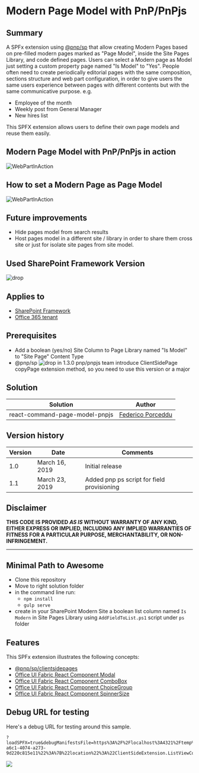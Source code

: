 # Modern Page Model with PnP/PnPjs

## Summary

A SPFx extension using [@pnp/sp](https://pnp.github.io/pnpjs/sp/docs/client-side-pages/) that allow creating Modern Pages based on pre-filled modern pages marked as "Page Model", inside the Site Pages Library, and code defined pages.
Users can select a Modern page as Model just setting a custom property page named "Is Model"  to "Yes".
People often need to create periodically editorial pages with the same composition, sections structure and web part configuration, in order to give users the same users experience between pages with different contents but with the same communicative purpose.
e.g.
* Employee of the month
* Weekly post from General Manager
* New hires list

This SPFX extension allows users to define their own page models and reuse them easily.

## Modern Page Model with PnP/PnPjs in action

![WebPartInAction](./assets/use-Modern-Page-Template-extension.gif)

## How to set a Modern Page as Page Model

![WebPartInAction](./assets/how-to-make-a-page-template-pnp.gif)

## Future improvements

* Hide pages model from search results
* Host pages model in a different site / library in order to share them cross site or just for isolate site pages from site model.

## Used SharePoint Framework Version

![drop](https://camo.githubusercontent.com/76987ab657772dcca5321aba68f3ee6b993fd651/68747470733a2f2f696d672e736869656c64732e696f2f62616467652f535046782d312e372e312d677265656e2e737667)

## Applies to

* [SharePoint Framework](https://dev.office.com/sharepoint)
* [Office 365 tenant](https://dev.office.com/sharepoint/docs/spfx/set-up-your-development-environment)

## Prerequisites

* Add a boolean (yes/no) Site Column to Page Library named "Is Model" to "Site Page" Content Type
* @pnp/sp ![drop](https://d25lcipzij17d.cloudfront.net/badge.svg?id=js&type=6&v=1.3.0&x2=0)
in 1.3.0 pnp/pnpjs team introduce ClientSidePage copyPage extension method, so you need to use this version or a major

## Solution

Solution|Author
--------|---------
react-command-page-model-pnpjs | [Federico Porceddu](https://www.federicoporceddu.com)

## Version history

Version|Date|Comments
-------|----|--------
1.0|March 16, 2019|Initial release
1.1|March 23, 2019|Added pnp ps script for field provisioning

## Disclaimer

**THIS CODE IS PROVIDED *AS IS* WITHOUT WARRANTY OF ANY KIND, EITHER EXPRESS OR IMPLIED, INCLUDING ANY IMPLIED WARRANTIES OF FITNESS FOR A PARTICULAR PURPOSE, MERCHANTABILITY, OR NON-INFRINGEMENT.**

---

## Minimal Path to Awesome

- Clone this repository
- Move to right solution folder 
- in the command line run:
  - `npm install`
  - `gulp serve`
- create in your SharePoint Modern Site a boolean list column named `Is Modern` in Site Pages Library
  using `AddFieldToList.ps1` script under `ps` folder


## Features

This SPFx extension illustrates the following concepts:

- [@pnp/sp/clientsidepages](https://pnp.github.io/pnpjs/sp/docs/client-side-pages/) 
- [Office UI Fabric React Component Modal](https://developer.microsoft.com/en-us/fabric/#/components/modal)
- [Office UI Fabric React Component ComboBox](https://developer.microsoft.com/en-us/fabric/#/components/ComboBox)
- [Office UI Fabric React Component ChoiceGroup](https://developer.microsoft.com/en-us/fabric/#/components/choicegroup)
- [Office UI Fabric React Component SpinnerSize](https://developer.microsoft.com/en-us/fabric/#/components/Spinner)

## Debug URL for testing

Here's a debug URL for testing around this sample.

```
?loadSPFX=true&debugManifestsFile=https%3A%2F%2Flocalhost%3A4321%2Ftemp%2Fmanifests.js&loadSPFX=true&customActions=%7B%22ada4bf2b-a6c1-4074-a273-9d220c815e11%22%3A%7B%22location%22%3A%22ClientSideExtension.ListViewCommandSet.CommandBar%22%7D%7D
```

<img src="https://pnptelemetry.azurewebsites.net/sp-dev-fx-extensions/samples/react-command-page-model-pnpjs" />
